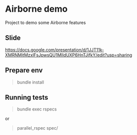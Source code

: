 # Airborne demo

Project to demo some Airborne features

## Slide
https://docs.google.com/presentation/d/1JJT11k-XMRNMitMzxlFsJpwsQU1MIIdUXP6HnTJjfkY/edit?usp=sharing

## Prepare env
> bundle install

## Running tests
> bundle exec rspecs
 
 or
 
> parallel_rspec spec/